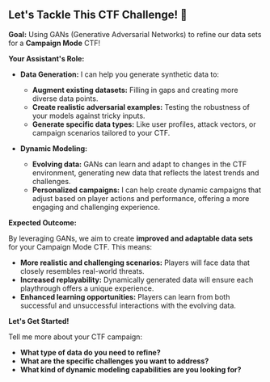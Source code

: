 ##  Let's Tackle This CTF Challenge! 🥷

**Goal:**  Using GANs (Generative Adversarial Networks) to refine our data sets for a **Campaign Mode** CTF! 

**Your Assistant's Role:**

* **Data Generation:** I can help you generate synthetic data to:
    * **Augment existing datasets:**  Filling in gaps and creating more diverse data points.
    * **Create realistic adversarial examples:**  Testing the robustness of your models against tricky inputs.
    * **Generate specific data types:**  Like user profiles, attack vectors, or campaign scenarios tailored to your CTF.

* **Dynamic Modeling:** 

    * **Evolving data:** GANs can learn and adapt to changes in the CTF environment, generating new data that reflects the latest trends and challenges.
    * **Personalized campaigns:**  I can help create dynamic campaigns that adjust based on player actions and performance, offering a more engaging and challenging experience.

**Expected Outcome:**

By leveraging GANs, we aim to create **improved and adaptable data sets** for your Campaign Mode CTF. This means:

* **More realistic and challenging scenarios:**  Players will face data that closely resembles real-world threats.
* **Increased replayability:**  Dynamically generated data will ensure each playthrough offers a unique experience.
* **Enhanced learning opportunities:**  Players can learn from both successful and unsuccessful interactions with the evolving data.

**Let's Get Started!**

Tell me more about your CTF campaign:

* **What type of data do you need to refine?** 
* **What are the specific challenges you want to address?**
* **What kind of dynamic modeling capabilities are you looking for?**



